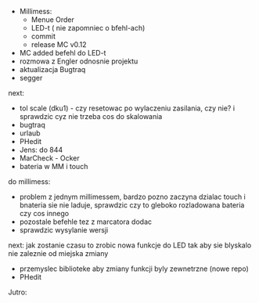 - Millimess:
	- Menue Order
	- LED-t ( nie zapomniec o bfehl-ach)
	- commit
	- release MC v0.12
- MC added befehl do LED-t
- rozmowa z Engler odnosnie projektu
- aktualizacja Bugtraq
- segger

next:
- tol scale (dku1) - czy resetowac po wylaczeniu zasilania, czy nie? i sprawdzic cyz nie trzeba cos do skalowania
- bugtraq
- urlaub
- PHedit
- Jens: do 844
- MarCheck - Ocker
- bateria w MM i touch

do millimess:
- problem z jednym millimessem, bardzo pozno zaczyna dzialac touch i bnateria sie nie laduje, sprawdzic czy to gleboko rozladowana bateria czy cos innego
- pozostale befehle tez z marcatora dodac
- sprawdzic wysylanie wersji


next:
jak zostanie czasu to zrobic nowa funkcje do LED tak aby sie blyskalo nie zaleznie od miejska zmiany
- przemyslec biblioteke aby zmiany funkcji byly zewnetrzne (nowe repo)
- PHedit

Jutro:
